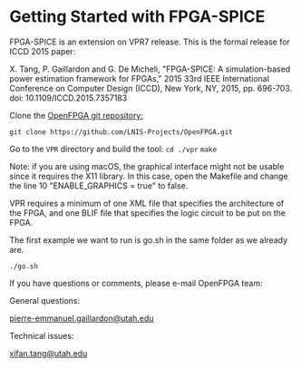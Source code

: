 # Getting Started with FPGA-SPICE
FPGA-SPICE is an extension on VPR7 release. 
This is the formal release for ICCD 2015 paper: 

X. Tang, P. Gaillardon and G. De Micheli, "FPGA-SPICE: A simulation-based power estimation framework for FPGAs," 2015 33rd IEEE International Conference on Computer Design (ICCD), New York, NY, 2015, pp. 696-703.
doi: 10.1109/ICCD.2015.7357183

Clone the [OpenFPGA git repository:](https://github.com/LNIS-Projects/OpenFPGA)

[//todo]: # (change to final repository location)
`git clone https://github.com/LNIS-Projects/OpenFPGA.git `

Go to the `VPR` directory and build the tool:
`cd ./vpr`
`make `

Note: if you are using macOS, the graphical interface might not be usable since it requires the X11 library. In this case, open the Makefile and change the line 10 "ENABLE_GRAPHICS = true" to false.

VPR requires a minimum of one XML file that specifies the architecture of the FPGA, and one BLIF file that specifies the logic circuit to be put on the FPGA. 

The first example we want to run is go.sh in the same folder as we already are.

`./go.sh`

If you have questions or comments, please e-mail OpenFPGA team:

General questions:

pierre-emmanuel.gaillardon@utah.edu

Technical issues:

xifan.tang@utah.edu




